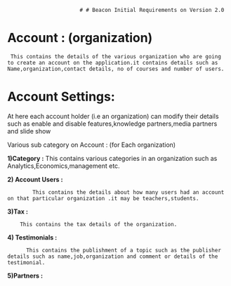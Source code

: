                            # # Beacon Initial Requirements on Version 2.0

# Account : (organization)

     This contains the details of the various organization who are going to create an account on the application.it contains details such as Name,organization,contact details, no of courses and number of users.


# Account Settings:

   At here each account holder (i.e an organization) can modify their details such as enable and disable features,knowledge partners,media partners and slide show

Various sub category on Account : (for Each organization)
 

**1)Category :**
           This contains various categories in an organization such as Analytics,Economics,management etc.


**2) Account Users :**
          
            This contains the details about how many users had an account on that particular organization .it may be teachers,students.

 
**3)Tax :**
          
        This contains the tax details of the organization.

**4) Testimonials :**           

          This contains the publishment of a topic such as the publisher details such as name,job,organization and comment or details of the testimonial.

**5)Partners :**
      
  
